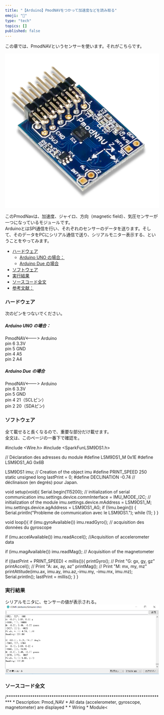 ```yaml
---
title: "【Arduino】PmodNAVをつかって加速度などを読み取る"
emoji: "🤖"
type: "tech"
topics: []
published: false
---
```


この章では、PmodNAVというセンサーを使います。それがこちらです。

![f:id:pythonjacascript:20180724230134p:plain](/images/ppythonjacascript2018072420180724230134.png "f:id:pythonjacascript:20180724230134p:plain")

このPmodNavは、加速度、ジャイロ、方向（magnetic field）、気圧センサーが一つになっているモジュールです。  
ArduinoとはSPI通信を行い、それぞれのセンサーのデータを送ります。そして、そのデータをPCにシリアル通信で送り、シリアルモニター表示する、ということをやってみます。

* [ハードウェア](#ハードウェア)  
   * [Arduino UNO の場合：](#Arduino-UNO-の場合)  
   * [Arduino Due の場合](#Arduino-Due-の場合)
* [ソフトウェア](#ソフトウェア)
* [実行結果](#実行結果)
* [ソースコード全文](#ソースコード全文)
* [参考文献：](#参考文献)

### ハードウェア

次のピンをつないでください。

##### Arduino UNO の場合：

 PmodNAV<---> Arduino  
pin 6 3.3V  
pin 5 GND  
pin 4 A5  
pin 2 A4

##### Arduino Due の場合

 PmodNAV<---> Arduino  
pin 6 3.3V  
pin 5 GND  
pin 4 21（SCLピン）  
pin 2 20（SDAピン)  
  
  
### ソフトウェア

全て載せると長くなるので、重要な部分だけ載せます。  
全文は、このページの一番下で確認を。

#include <Wire.h>
#include <SparkFunLSM9DS1.h>

// Déclaration des adresses du module
#define LSM9DS1_M 0x1E
#define LSM9DS1_AG 0x6B

LSM9DS1 imu; // Creation of the object imu
#define PRINT_SPEED 250
static unsigned long lastPrint = 0;
#define DECLINATION -0.74 // déclinaison (en degrés) pour Japan.

void setup(void){
  Serial.begin(115200); // initialization of serial communication
  imu.settings.device.commInterface = IMU_MODE_I2C; // initialization of the module
  imu.settings.device.mAddress = LSM9DS1_M;
  imu.settings.device.agAddress = LSM9DS1_AG;
  if (!imu.begin())
  {
    Serial.println("Probleme de communication avec le LSM9DS1.");
    while (1);
  }
}

void loop(){
  if (imu.gyroAvailable())
    imu.readGyro(); // acquisition des données du gyroscope
  
  if (imu.accelAvailable())
    imu.readAccel(); //Acquisition of accelerometer data
  
  if (imu.magAvailable())
    imu.readMag(); // Acquisition of the magnetometer

  if ((lastPrint + PRINT_SPEED) < millis()){
    printGyro(); // Print "G: gx, gy, gz"
    printAccel(); // Print "A: ax, ay, az"
    printMag(); // Print "M: mx, my, mz"
    printAttitude(imu.ax, imu.ay, imu.az,-imu.my, -imu.mx, imu.mz);
    Serial.println();
    lastPrint = millis();
 }
}

### 実行結果

シリアルモニタに、センサーの値が表示される。  
![f:id:pythonjacascript:20180724230515p:plain](/images/ppythonjacascript2018072420180724230515.png "f:id:pythonjacascript:20180724230515p:plain")

  
### ソースコード全文

/\*\*\*\*\*\*\*\*\*\*\*\*\*\*\*\*\*\*\*\*\*\*\*\*\*\*\*\*\*\*\*\*\*\*\*\*\*\*\*\*\*\*\*\*\*\*\*\*\*\*\*\*\*\*\*\*\*\*\*\*\*\*\*\*\*\*\*\*\*\*\*\*\*\* \* Description: Pmod\_NAV \* All data (accelerometer, gyroscope, magnetometer) are displayed \* \* Wiring \* Module<